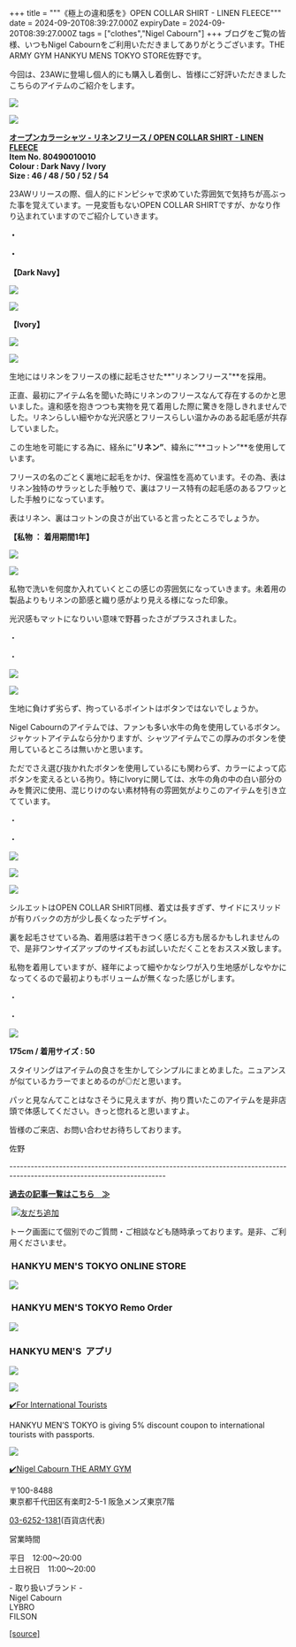+++
title = """《極上の違和感を》OPEN COLLAR SHIRT - LINEN FLEECE"""
date = 2024-09-20T08:39:27.000Z
expiryDate = 2024-09-20T08:39:27.000Z
tags = ["clothes","Nigel Cabourn"]
+++
ブログをご覧の皆様、いつもNigel Cabournをご利用いただきましてありがとうございます。THE ARMY GYM HANKYU MENS TOKYO STORE佐野です。

今回は、23AWに登場し個人的にも購入し着倒し、皆様にご好評いただきましたこちらのアイテムのご紹介をします。

![](https://cdn.shopify.com/s/files/1/0094/9295/5196/files/IMG_0964_480x480.jpg?v=1726817059)

![](https://cdn.shopify.com/s/files/1/0094/9295/5196/files/IMG_0962_480x480.jpg?v=1726817059)

[**オープンカラーシャツ - リネンフリース / OPEN COLLAR SHIRT - LINEN FLEECE**](https://web.hh-online.jp/hankyu-mens/goods/index.html?ggcd=M2370037)  
**Item No. 80490010010**  
**Colour : Dark Navy / Ivory**  
**Size : 46 / 48 / 50 / 52 / 54**

23AWリリースの際、個人的にドンピシャで求めていた雰囲気で気持ちが高ぶった事を覚えています。一見変哲もないOPEN COLLAR SHIRTですが、かなり作り込まれていますのでご紹介していきます。

**・**

**・**

**【Dark Navy】**

![](https://cdn.shopify.com/s/files/1/0094/9295/5196/files/IMG_0975_480x480.jpg?v=1726817058)

![](https://cdn.shopify.com/s/files/1/0094/9295/5196/files/IMG_0976_f20872dd-a14f-4340-a1da-1ac4a3e7f5ea_480x480.jpg?v=1726817057)

**【Ivory】**

**![](https://cdn.shopify.com/s/files/1/0094/9295/5196/files/IMG_0970_42e22681-4ae4-40f1-9757-d487cd91816a_480x480.jpg?v=1726817057)**

**![](https://cdn.shopify.com/s/files/1/0094/9295/5196/files/IMG_0971_480x480.jpg?v=1726817057)**

生地にはリネンをフリースの様に起毛させた**"リネンフリース"**を採用。

正直、最初にアイテム名を聞いた時にリネンのフリースなんて存在するのかと思いました。違和感を抱きつつも実物を見て着用した際に驚きを隠しきれませんでした。リネンらしい細やかな光沢感とフリースらしい温かみのある起毛感が共存していました。

この生地を可能にする為に、経糸に”**リネン”**、緯糸に”**コットン”**を使用しています。

フリースの名のごとく裏地に起毛をかけ、保温性を高めています。その為、表はリネン独特のサラッとした手触りで、裏はフリース特有の起毛感のあるフワッとした手触りになっています。

表はリネン、裏はコットンの良さが出ていると言ったところでしょうか。

**【私物 ： 着用期間1年】**

![](https://cdn.shopify.com/s/files/1/0094/9295/5196/files/IMG_0977_480x480.jpg?v=1726817057)

![](https://cdn.shopify.com/s/files/1/0094/9295/5196/files/IMG_0979_cde51fde-0f59-489f-ab96-76512cab85e0_480x480.jpg?v=1726817057)

私物で洗いを何度か入れていくとこの感じの雰囲気になっていきます。未着用の製品よりもリネンの節感と織り感がより見える様になった印象。

光沢感もマットになりいい意味で野暮ったさがプラスされました。

・

・

![](https://cdn.shopify.com/s/files/1/0094/9295/5196/files/IMG_0973_480x480.jpg?v=1726817059)

![](https://cdn.shopify.com/s/files/1/0094/9295/5196/files/IMG_0968_480x480.jpg?v=1726817058)

生地に負けず劣らず、拘っているポイントはボタンではないでしょうか。

Nigel Cabournのアイテムでは、ファンも多い水牛の角を使用しているボタン。ジャケットアイテムなら分かりますが、シャツアイテムでこの厚みのボタンを使用しているところは無いかと思います。

ただでさえ選び抜かれたボタンを使用しているにも関わらず、カラーによって応ボタンを変えるといる拘り。特にIvoryに関しては、水牛の角の中の白い部分のみを贅沢に使用、混じりけのない素材特有の雰囲気がよりこのアイテムを引き立てています。

・

・

![](https://cdn.shopify.com/s/files/1/0094/9295/5196/files/IMG_1037_39738a4f-dfa8-4791-b110-c011524a5a29_480x480.jpg?v=1726820819)

![](https://cdn.shopify.com/s/files/1/0094/9295/5196/files/IMG_1045_3d6ab54c-b455-4400-91b4-2d49eb9096af_480x480.jpg?v=1726820820)

![](https://cdn.shopify.com/s/files/1/0094/9295/5196/files/IMG_1052_23d82d0e-c1c6-43e1-81d0-256ab063ad15_480x480.jpg?v=1726820820)

シルエットはOPEN COLLAR SHIRT同様、着丈は長すぎず、サイドにスリッドが有りバックの方が少し長くなったデザイン。

裏を起毛させている為、着用感は若干きつく感じる方も居るかもしれませんので、是非ワンサイズアップのサイズもお試しいただくことをおススメ致します。

私物を着用していますが、経年によって細やかなシワが入り生地感がしなやかになってくるので最初よりもボリュームが無くなった感じがします。

・

・

![](https://cdn.shopify.com/s/files/1/0094/9295/5196/files/IMG_1054_1fe8a4c9-56b6-4385-84ae-bd4902c8786b_480x480.jpg?v=1726820819)

**175cm / 着用サイズ : 50**

スタイリングはアイテムの良さを生かしてシンプルにまとめました。ニュアンスが似ているカラーでまとめるのが◎だと思います。

パッと見なんてことはなさそうに見えますが、拘り貫いたこのアイテムを是非店頭で体感してください。きっと惚れると思いますよ。

皆様のご来店、お問い合わせお待ちしております。

佐野

\--------------------------------------------------------------------------------------------------------------------------

[**過去の記事一覧はこちら　≫**](https://cabourn.jp/blogs/shop-info/tagged/the-army-gym-hankyu-mens-tokyo)

 [![友だち追加](https://scdn.line-apps.com/n/line_add_friends/btn/ja.png)](https://lin.ee/NdALMrk)

トーク画面にて個別でのご質問・ご相談なども随時承っております。是非、ご利用くださいませ。

###  HANKYU MEN'S TOKYO ONLINE STORE

[![](https://cdn.shopify.com/s/files/1/0094/9295/5196/files/89E08B8F-87A2-468C-B5C0-CCCEBD744C0B_240x240.jpg?v=1652323830)](https://web.hh-online.jp/hankyu-mens/goods/list.html?shoptype=1&cid=b_mgs_vtr_amg)

###  HANKYU MEN'S TOKYO Remo Order

[![](https://cdn.shopify.com/s/files/1/0094/9295/5196/files/IMG_4203_480x480.png?v=1693122470)](https://web.hh-online.jp/hankyu-mens/contents/remoorder/)

### HANKYU MEN'S  アプリ

[**![](https://cdn.shopify.com/s/files/1/0094/9295/5196/files/IMG_4236_480x480.png?v=1693821347)**](https://web.hh-online.jp/hankyu-mens/contents/app/)

![](https://cdn.shopify.com/s/files/1/0094/9295/5196/files/642F2481-827F-485B-B569-888BEA4847CE.gif?v=1599792399)

[✔️](https://www.hankyu-dept.co.jp/mens-tokyo/guestcoupon/)[For International Tourists](https://www.hankyu-dept.co.jp/mens-tokyo/guestcoupon/)

HANKYU MEN’S TOKYO is giving 5% discount coupon to international tourists with passports.

![](https://cdn.shopify.com/s/files/1/0094/9295/5196/files/111.jpg?v=1630658023)

[✔️Nigel Cabourn THE ARMY GYM](https://web.hh-online.jp/hankyu-mens/goods/list.html?shoptype=1&cid=b_mgs_vtr_amg)

〒100-8488  
東京都千代田区有楽町2-5-1 阪急メンズ東京7階

[03-6252-1381](tel:0362521381)(百貨店代表)

営業時間

平日　12:00～20:00  
土日祝日　11:00～20:00  

\- 取り扱いブランド -  
Nigel Cabourn  
LYBRO  
FILSON

[[source]](https://cabourn.jp/blogs/shop-info/hankyuu20240920)
